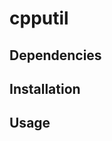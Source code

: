 # cpputil
[comment]: <> (Add the travis build status)

[comment]: <> (Give a short explanation of the project)


## Dependencies
[comment]: <> (Add dependencies through badges from https://img.shields.io)


## Installation
[comment]: <> (Provide installation instructions)


## Usage
[comment]: <> (Provide usage examples)
